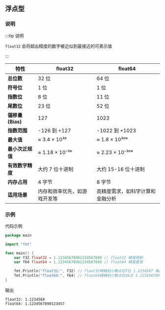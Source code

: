 ## 浮点型

### 说明

:::tip 说明

`float32` 会将超出精度的数字被近似到最接近的可表示值

:::

| 特性              | float32                      | float64                          |
| ----------------- | ---------------------------- | -------------------------------- |
| **总位数**        | 32 位                        | 64 位                            |
| **符号位**        | 1 位                         | 1 位                             |
| **指数位**        | 8 位                         | 11 位                            |
| **尾数位**        | 23 位                        | 52 位                            |
| **偏移量 (Bias)** | 127                          | 1023                             |
| **指数范围**      | -126 到 +127                 | -1022 到 +1023                   |
| **最大值**        | ≈ 3.4 × 10³⁸                 | ≈ 1.8 × 10³⁰⁸                    |
| **最小次正规值**  | ≈ 1.18 × 10⁻³⁸               | ≈ 2.23 × 10⁻³⁰⁸                  |
| **有效数字精度**  | 大约 7 位十进制              | 大约 15-16 位十进制              |
| **内存占用**      | 4 字节                       | 8 字节                           |
| **适用场景**      | 内存和效率优先，如游戏开发等 | 高精度需求，如科学计算和金融分析 |



### 示例

代码示例

```go
package main

import "fmt"

func main() {
	var f32 float32 = 1.12345678901234567890 // float32 精度限制
	var f64 float64 = 1.12345678901234567890 // float64 精度更高

	fmt.Println("float32:", f32) // float32精确到小数点后7位 1.1234567 输出近似值即1.1234568
	fmt.Println("float64:", f64) // float64精确到小数点后16位 1.1234567890123456 输出近似值1.1234567890123457
}
```

输出

```shell
float32: 1.1234568
float64: 1.1234567890123457
```

